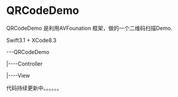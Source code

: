 # QRCodeDemo
QRCodeDemo 是利用AVFounation 框架，做的一个二维码扫描Demo.

Swift3.1 + XCode8.3

---QRCodeDemo

|----Controller

|----View


代码持续更新中。。。。。。
